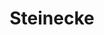 ---
title: "Steinecke"
url: /oberharz-am-brocken/steinecke-koenigshuetter-strasse/
shop: Bäckerei
---